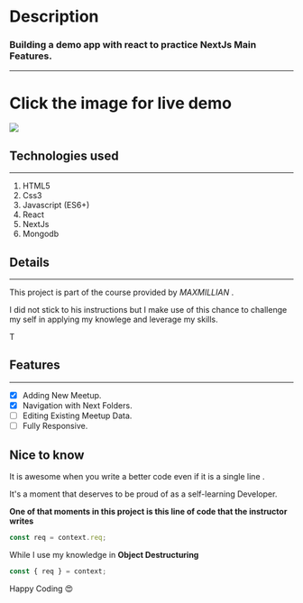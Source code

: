 # Description

### Building a demo app with react to practice NextJs Main Features.

---

# Click the image for live demo

[<img src="/public/live.png">](https://authentication-in-react.vercel.app/auth)

## Technologies used

---

1. HTML5
2. Css3
3. Javascript (ES6+)
4. React
5. NextJs
6. Mongodb

## Details

---

This project is part of the course provided by _MAXMILLIAN_ .

I did not stick to his instructions but I make use of this chance to challenge my self in applying my knowlege and leverage my skills.

T

## Features

---

- [x] Adding New Meetup.
- [x] Navigation with Next Folders.
- [ ] Editing Existing Meetup Data.
- [ ] Fully Responsive.

## Nice to know

It is awesome when you write a better code even if it is a single line .

It's a moment that deserves to be proud of as a self-learning Developer.

**One of that moments in this project is this line of code that the instructor writes**

```javascript
const req = context.req;
```

While I use my knowledge in **Object Destructuring**

```javascript
const { req } = context;
```

Happy Coding 😍
